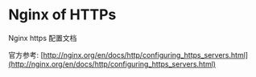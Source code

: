 # Nginx of HTTPs

Nginx https 配置文档

官方参考: [http://nginx.org/en/docs/http/configuring_https_servers.html](http://nginx.org/en/docs/http/configuring_https_servers.html)